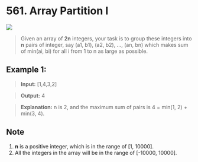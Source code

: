 # 561. Array Partition I

![](https://img.shields.io/badge/Difficulty-Easy-green.svg)

> Given an array of **2n** integers, your task is to group these integers into **n** pairs of integer, say (a1, b1), (a2, b2), ..., (an, bn) which makes sum of min(ai, bi) for all i from 1 to n as large as possible.

## Example 1:

> **Input:** [1,4,3,2]

> **Output:** 4

> **Explanation:** n is 2, and the maximum sum of pairs is 4 = min(1, 2) + min(3, 4).

## Note

 1. **n** is a positive integer, which is in the range of [1, 10000].
 2.  All the integers in the array will be in the range of [-10000, 10000].